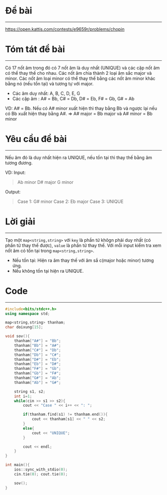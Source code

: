 # Đề bài
---
https://open.kattis.com/contests/e9659r/problems/chopin

# Tóm tát đề bài
---
Có 17 nốt âm trong đó có 7 nốt âm là duy nhất (UNIQUE) và các cặp nốt âm có thể thay thế cho nhau. Các nốt âm chia thành 2 loại âm sắc major và minor. Các nốt âm loại minor có thể thay thế bằng các nốt âm minor khác bằng nó (nếu tồn tại) và tương tự với major.

- Các âm duy nhất: A, B, C, D, E, G
- Các cặp âm : A# = Bb, C# = Db, D# = Eb, F# = Gb, G# = Ab

VD: A# = Bb. Nếu có A# minor xuất hiện thì thay bằng Bb và ngược lại nếu có Bb xuất hiện thay bằng A#.
=> A# major = Bb major và A# minor = Bb minor

# Yêu cầu đề bài
---
Nếu âm đó là duy nhất hiện ra UNIQUE, nếu tồn tại thì thay thế bằng âm tương đương.

VD:
Input:
> Ab minor
D# major
G minor

Output:
> Case 1: G# minor
Case 2: Eb major
Case 3: UNIQUE

# Lời giải
---
Tạo một `map<string,string>` với `key` là phần tử khôgn phải duy nhất (có phần tử thay thế được), `value` là phần tử thay thế.
Với mỗi input kiểm tra xem nốt âm có tồn tại trong `map<string,string>`.
- Nếu tồn tại: Hiện ra âm thay thế với âm sắ c(major hoặc minor) tương ứng.
- Nếu không tồn tại hiện ra UNIQUE.

# Code
---
```cpp
#include<bits/stdc++.h>
using namespace std;

map<string,string> thanham;
char doixung[15];

void sov(){
    thanham["A#"] = "Bb";
    thanham["Bb"] = "A#";
    thanham["C#"] = "Db";
    thanham["Db"] = "C#";
    thanham["D#"] = "Eb";
    thanham["Eb"] = "D#";
    thanham["F#"] = "Gb";
    thanham["Gb"] = "F#";
    thanham["G#"] = "Ab";
    thanham["Ab"] = "G#";

    string s1, s2;
    int i=1;
    while(cin >> s1 >> s2){
        cout << "Case " << i++ << ": ";

        if(thanham.find(s1) != thanham.end()){
            cout << thanham[s1] << " " << s2;
        }
        else{
            cout << "UNIQUE";
        }

        cout << endl;
    }
}

int main(){
    ios::sync_with_stdio(0);
    cin.tie(0); cout.tie(0);

    sov();
}
```
